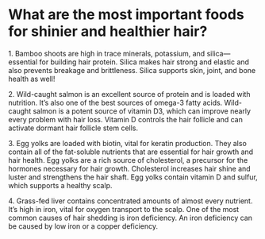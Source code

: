 # What are the most important foods for shinier and healthier hair?

1\. Bamboo shoots are high in trace minerals, potassium, and silica—essential for building hair protein. Silica makes hair strong and elastic and also prevents breakage and brittleness. Silica supports skin, joint, and bone health as well!

2\. Wild-caught salmon is an excellent source of protein and is loaded with nutrition. It’s also one of the best sources of omega-3 fatty acids. Wild-caught salmon is a potent source of vitamin D3, which can improve nearly every problem with hair loss. Vitamin D controls the hair follicle and can activate dormant hair follicle stem cells.

3\. Egg yolks are loaded with biotin, vital for keratin production. They also contain all of the fat-soluble nutrients that are essential for hair growth and hair health. Egg yolks are a rich source of cholesterol, a precursor for the hormones necessary for hair growth. Cholesterol increases hair shine and luster and strengthens the hair shaft. Egg yolks contain vitamin D and sulfur, which supports a healthy scalp.

4\. Grass-fed liver contains concentrated amounts of almost every nutrient. It’s high in iron, vital for oxygen transport to the scalp. One of the most common causes of hair shedding is iron deficiency. An iron deficiency can be caused by low iron or a copper deficiency.